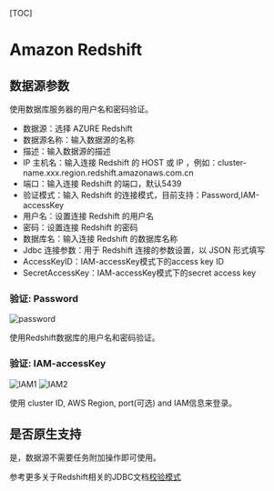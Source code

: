 [TOC]

# Amazon Redshift

## 数据源参数

使用数据库服务器的用户名和密码验证。
- 数据源：选择 AZURE Redshift
- 数据源名称：输入数据源的名称
- 描述：输入数据源的描述
- IP 主机名：输入连接 Redshift 的 HOST 或 IP ，例如：cluster-name.xxx.region.redshift.amazonaws.com.cn
- 端口：输入连接 Redshift 的端口，默认5439
- 验证模式：输入 Redshift 的连接模式，目前支持：Password,IAM-accessKey
- 用户名：设置连接 Redshift 的用户名
- 密码：设置连接 Redshift 的密码
- 数据库名：输入连接 Redshift 的数据库名称
- Jdbc 连接参数：用于 Redshift 连接的参数设置，以 JSON 形式填写
- AccessKeyID：IAM-accessKey模式下的access key ID
- SecretAccessKey：IAM-accessKey模式下的secret access key

### 验证: Password

![password](https://dolphinscheduler.apache.org/img/new_ui/dev/datasource/redshift-password.png)

使用Redshift数据库的用户名和密码验证。

### 验证: IAM-accessKey

![IAM1](https://dolphinscheduler.apache.org/img/new_ui/dev/datasource/redshift-iam1.png)
![IAM2](https://dolphinscheduler.apache.org/img/new_ui/dev/datasource/redshift-iam2.png)

使用 cluster ID, AWS Region, port(可选) and IAM信息来登录。

## 是否原生支持

是，数据源不需要任务附加操作即可使用。

参考更多关于Redshift相关的JDBC文档[校验模式](https://docs.aws.amazon.com/redshift/latest/mgmt/generating-iam-credentials-configure-jdbc-odbc.html)
